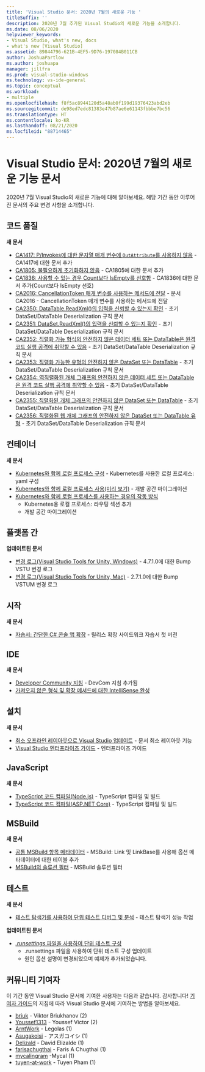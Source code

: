 ```yaml
---
title: 'Visual Studio 문서: 2020년 7월의 새로운 기능 '
titleSuffix: ''
description: 2020년 7월 추가된 Visual Studio의 새로운 기능을 소개합니다.
ms.date: 08/06/2020
helpviewer_keywords:
- Visual Studio, what's new, docs
- what's new [Visual Studio]
ms.assetid: 89844796-621B-4EF5-9D76-197084B011CB
author: JoshuaPartlow
ms.author: joshuapa
manager: jillfra
ms.prod: visual-studio-windows
ms.technology: vs-ide-general
ms.topic: conceptual
ms.workload:
- multiple
ms.openlocfilehash: f8f5ac8944120d5a48ab0f199d19376423abd2eb
ms.sourcegitcommit: de98ed7edc81383e47b87ae6e61143fbbbe7bc56
ms.translationtype: HT
ms.contentlocale: ko-KR
ms.lasthandoff: 08/21/2020
ms.locfileid: "88714465"
---
```

# <a name="visual-studio-docs-whats-new-in-the-docs-for-july-2020"></a>Visual Studio 문서: 2020년 7월의 새로운 기능 문서

2020년 7월 Visual Studio의 새로운 기능에 대해 알아보세요. 해당 기간 동안 이루어진 문서의 주요 변경 사항을 소개합니다.

## <a name="code-quality"></a>코드 품질

**새 문서**

- [CA1417: P/Invokes에 대한 문자열 매개 변수에 `OutAttribute`를 사용하지 않음](/visualstudio/code-quality/ca1417) - CA1417에 대한 문서 추가
- [CA1805: 불필요하게 초기화하지 않음](/visualstudio/code-quality/ca1805) - CA1805에 대한 문서 추가
- [CA1836: 사용할 수 있는 경우 Count보다 IsEmpty를 선호함](/visualstudio/code-quality/ca1836) - CA1836에 대한 문서 추가(Count보다 IsEmpty 선호)
- [CA2016: CancellationToken 매개 변수를 사용하는 메서드에 전달](/visualstudio/code-quality/ca2016) - 문서 CA2016 - CancellationToken 매개 변수를 사용하는 메서드에 전달
- [CA2350: DataTable.ReadXml()의 입력을 신뢰할 수 있는지 확인](/visualstudio/code-quality/ca2350) - 초기 DataSet/DataTable Deserialization 규칙 문서
- [CA2351: DataSet.ReadXml()의 입력을 신뢰할 수 있는지 확인](/visualstudio/code-quality/ca2351) - 초기 DataSet/DataTable Deserialization 규칙 문서
- [CA2352: 직렬화 가능 형식의 안전하지 않은 데이터 세트 또는 DataTable은 원격 코드 실행 공격에 취약할 수 있음](/visualstudio/code-quality/ca2352) - 초기 DataSet/DataTable Deserialization 규칙 문서
- [CA2353: 직렬화 가능한 유형의 안전하지 않은 DataSet 또는 DataTable](/visualstudio/code-quality/ca2353) - 초기 DataSet/DataTable Deserialization 규칙 문서
- [CA2354: 역직렬화된 개체 그래프의 안전하지 않은 데이터 세트 또는 DataTable은 원격 코드 실행 공격에 취약할 수 있음](/visualstudio/code-quality/ca2354) - 초기 DataSet/DataTable Deserialization 규칙 문서
- [CA2355: 직렬화된 개체 그래프의 안전하지 않은 DataSet 또는 DataTable](/visualstudio/code-quality/ca2355) - 초기 DataSet/DataTable Deserialization 규칙 문서
- [CA2356: 직렬화된 웹 개체 그래프의 안전하지 않은 DataSet 또는 DataTable 유형](/visualstudio/code-quality/ca2356) - 초기 DataSet/DataTable Deserialization 규칙 문서

## <a name="containers"></a>컨테이너

**새 문서**

- [Kubernetes와 함께 로컬 프로세스 구성](/visualstudio/containers/configure-local-process-with-kubernetes) - Kubernetes를 사용한 로컬 프로세스: yaml 구성
- [Kubernetes와 함께 로컬 프로세스 사용(미리 보기)](/visualstudio/containers/local-process-kubernetes) - 개발 공간 마이그레이션
- [Kubernetes와 함께 로컬 프로세스를 사용하는 경우의 작동 방식](/visualstudio/containers/overview-local-process-kubernetes)
  - Kubernetes용 로컬 프로세스: 라우팅 섹션 추가
  - 개발 공간 마이그레이션

## <a name="cross-platform"></a>플랫폼 간

**업데이트된 문서**

- [변경 로그(Visual Studio Tools for Unity, Windows)](/visualstudio/cross-platform/change-log-visual-studio-tools-for-unity) - 4.7.1.0에 대한 Bump VSTU 변경 로그
- [변경 로그(Visual Studio Tools for Unity, Mac)](/visualstudio/cross-platform/change-log-visual-studio-tools-for-unity-mac) - 2.7.1.0에 대한 Bump VSTUM 변경 로그

## <a name="get-started"></a>시작

**새 문서**

- [자습서: 간단한 C# 콘솔 앱 확장](/visualstudio/get-started/csharp/tutorial-console-part-2) - 릴리스 확장 사이드워크 자습서 첫 버전

## <a name="ide"></a>IDE

**새 문서**

- [Developer Community 지침](/visualstudio/ide/developer-community-guidelines) - DevCom 지침 추가됨
- [가져오지 않은 형식 및 확장 메서드에 대한 IntelliSense 완성](/visualstudio/ide/reference/intellisense-completion-unimported-types-extension-methods)

## <a name="install"></a>설치

**새 문서**

- [최소 오프라인 레이아웃으로 Visual Studio 업데이트](/visualstudio/install/update-minimal-layout) - 문서 최소 레이아웃 기능
- [Visual Studio 엔터프라이즈 가이드](/visualstudio/install/visual-studio-enterprise-guide) - 엔터프라이즈 가이드

## <a name="javascript"></a>JavaScript

**새 문서**

- [TypeScript 코드 컴파일(Node.js)](/visualstudio/javascript/compile-typescript-code-npm) - TypeScript 컴파일 및 빌드
- [TypeScript 코드 컴파일(ASP.NET Core)](/visualstudio/javascript/compile-typescript-code-nuget) - TypeScript 컴파일 및 빌드

## <a name="msbuild"></a>MSBuild

**새 문서**

- [공통 MSBuild 항목 메타데이터](/visualstudio/msbuild/common-msbuild-item-metadata) - MSBuild: Link 및 LinkBase를 사용해 옵션 메타데이터에 대한 테이블 추가
- [MSBuild의 솔루션 필터](/visualstudio/msbuild/solution-filters) - MSBuild 솔루션 필터

## <a name="test"></a>테스트

**새 문서**

- [테스트 탐색기를 사용하여 단위 테스트 디버그 및 분석](/visualstudio/test/debug-unit-tests-with-test-explorer) - 테스트 탐색기 성능 작업

**업데이트된 문서**

- [ *.runsettings* 파일을 사용하여 단위 테스트 구성](/visualstudio/test/configure-unit-tests-by-using-a-dot-runsettings-file)
  - .runsettings 파일을 사용하여 단위 테스트 구성 업데이트
  - 원인 옵션 설명이 변경되었으며 예제가 추가되었습니다.

## <a name="community-contributors"></a>커뮤니티 기여자

이 기간 동안 Visual Studio 문서에 기여한 사용자는 다음과 같습니다. 감사합니다! [기여자 가이드](https://docs.microsoft.com/contribute/)의 지침에 따라 Visual Studio 문서에 기여하는 방법을 알아보세요.

- [briuk](https://github.com/briuk) - Viktor Briukhanov (2)
- [Youssef1313](https://github.com/Youssef1313) - Youssef Victor (2)
- [ArntWork](https://github.com/ArntWork) - Legolas (1)
- [Asugakoisi](https://github.com/Asugakoisi) - アスガコイシ (1)
- [Delizald](https://github.com/Delizald) - David Elizalde (1)
- [farisachugthai](https://github.com/farisachugthai) - Faris A Chugthai (1)
- [mycalingram](https://github.com/mycalingram) -Mycal (1)
- [tuyen-at-work](https://github.com/tuyen-at-work) - Tuyen Pham (1)

